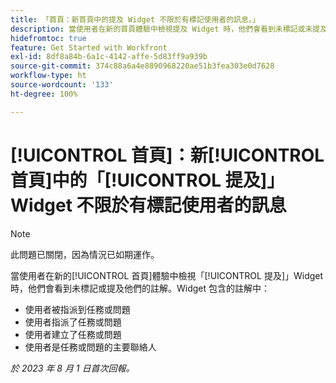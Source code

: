 ```yaml
---
title: 「首頁：新首頁中的提及 Widget 不限於有標記使用者的訊息。」
description: 當使用者在新的首頁體驗中檢視提及 Widget 時，他們會看到未標記或未提及他們的註解。
hidefromtoc: true
feature: Get Started with Workfront
exl-id: 8df8a84b-6a1c-4142-affe-5d83ff9a939b
source-git-commit: 374c88a6a4e8890968220ae51b3fea303e0d7628
workflow-type: ht
source-wordcount: '133'
ht-degree: 100%

---
```


# [!UICONTROL 首頁]：新[!UICONTROL 首頁]中的「[!UICONTROL 提及]」Widget 不限於有標記使用者的訊息

<!--Requested article, won't fix-->

>[!NOTE]
>
>此問題已關閉，因為情況已如期運作。

當使用者在新的[!UICONTROL 首頁]體驗中檢視「[!UICONTROL 提及]」Widget 時，他們會看到未標記或提及他們的註解。Widget 包含的註解中：

* 使用者被指派到任務或問題
* 使用者指派了任務或問題
* 使用者建立了任務或問題
* 使用者是任務或問題的主要聯絡人

_於 2023 年 8 月 1 日首次回報。_
